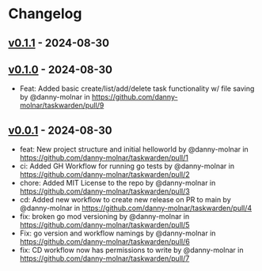 # Changelog

## [v0.1.1](https://github.com/danny-molnar/taskwarden/compare/v0.1.0...v0.1.1) - 2024-08-30

## [v0.1.0](https://github.com/danny-molnar/taskwarden/compare/v0.0.1...v0.1.0) - 2024-08-30
- Feat: Added basic create/list/add/delete task functionality w/ file saving by @danny-molnar in https://github.com/danny-molnar/taskwarden/pull/9

## [v0.0.1](https://github.com/danny-molnar/taskwarden/commits/v0.0.1) - 2024-08-30
- feat: New project structure and initial helloworld by @danny-molnar in https://github.com/danny-molnar/taskwarden/pull/1
- ci: Added GH Workflow for running go tests by @danny-molnar in https://github.com/danny-molnar/taskwarden/pull/2
- chore: Added MIT License to the repo by @danny-molnar in https://github.com/danny-molnar/taskwarden/pull/3
- cd: Added new workflow to create new release on PR to main by @danny-molnar in https://github.com/danny-molnar/taskwarden/pull/4
- fix: broken go mod versioning by @danny-molnar in https://github.com/danny-molnar/taskwarden/pull/5
- Fix: go version and workflow namings by @danny-molnar in https://github.com/danny-molnar/taskwarden/pull/6
- fix: CD workflow now has permissions to write by @danny-molnar in https://github.com/danny-molnar/taskwarden/pull/7

